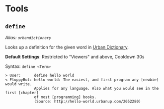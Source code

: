 # Tools

## `define`

_Alias: `urbandictionary`_

Looks up a definition for the given word in [Urban Dictionary](https://www.urbandictionary.com/).

**Default Settings**: Restricted to "Viewers" and above, Cooldown 30s

Syntax: `define <Term>`

```
> User:      define hello world
< FloppyBot: hello world: The easiest, and first program any [newbie] would write.
             Applies for any language. Also what you would see in the first [chapter]
             of most [programming] books.
             (Source: http://hello-world.urbanup.com/2052280)
```
